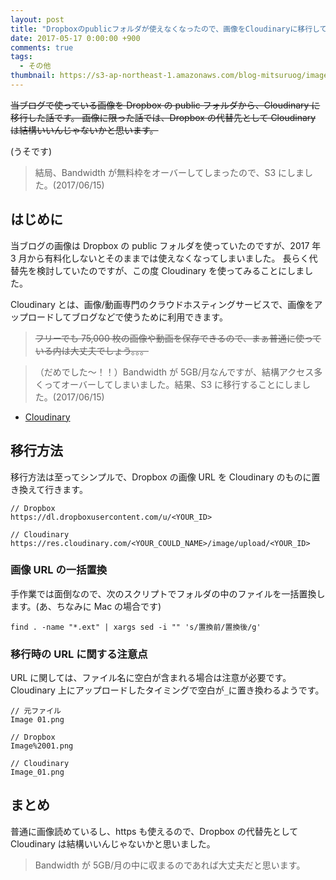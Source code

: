 ```yaml
---
layout: post
title: "Dropboxのpublicフォルダが使えなくなったので、画像をCloudinaryに移行してみた"
date: 2017-05-17 0:00:00 +900
comments: true
tags:
  - その他
thumbnail: https://s3-ap-northeast-1.amazonaws.com/blog-mitsuruog/images/2017/dropbox2cloudinary.png
---
```


~~当ブログで使っている画像を Dropbox の public フォルダから、Cloudinary に移行した話です。
画像に限った話では、Dropbox の代替先として Cloudinary は結構いいんじゃないかと思います。~~

(うそです)

> 結局、Bandwidth が無料枠をオーバーしてしまったので、S3 にしました。(2017/06/15)

<!-- more -->

## はじめに

当ブログの画像は Dropbox の public フォルダを使っていたのですが、2017 年 3 月から有料化しないとそのままでは使えなくなってしまいました。
長らく代替先を検討していたのですが、この度 Cloudinary を使ってみることにしました。

Cloudinary とは、画像/動画専門のクラウドホスティングサービスで、画像をアップロードしてブログなどで使うために利用できます。

> ~~フリーでも 75,000 枚の画像や動画を保存できるので、まぁ普通に使っている内は大丈夫でしょう。。。~~

> （だめでした〜！！）Bandwidth が 5GB/月なんですが、結構アクセス多くってオーバーしてしまいました。結果、S3 に移行することにしました。(2017/06/15)

- [Cloudinary](http://cloudinary.com/)

## 移行方法

移行方法は至ってシンプルで、Dropbox の画像 URL を Cloudinary のものに置き換えて行きます。

```
// Dropbox
https://dl.dropboxusercontent.com/u/<YOUR_ID>

// Cloudinary
https://res.cloudinary.com/<YOUR_COULD_NAME>/image/upload/<YOUR_ID>
```

### 画像 URL の一括置換

手作業では面倒なので、次のスクリプトでフォルダの中のファイルを一括置換します。(あ、ちなみに Mac の場合です)

```
find . -name "*.ext" | xargs sed -i "" 's/置換前/置換後/g'
```

### 移行時の URL に関する注意点

URL に関しては、ファイル名に空白が含まれる場合は注意が必要です。Cloudinary 上にアップロードしたタイミングで空白が`_`に置き換わるようです。

```
// 元ファイル
Image 01.png

// Dropbox
Image%2001.png

// Cloudinary
Image_01.png

```

## まとめ

普通に画像読めているし、https も使えるので、Dropbox の代替先として Cloudinary は結構いいんじゃないかと思いました。

> Bandwidth が 5GB/月の中に収まるのであれば大丈夫だと思います。
